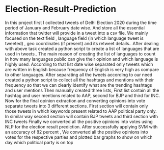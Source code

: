 # Election-Result-Prediction
In this project first I collected tweets of Delhi Election 2020 during the
time period of January and February date wise. And store all
the essential information that twitter will provide in a tweet
into a csv file.
We mainly focused on the text field , language field (in which
language tweet is tweeted) , geo coordinates (if present) and
its retweet details..
After dealing with above task created a python script to create a list of languages that are used in tweets.. The main
reason of creating the list of languages to count in how many
languages public can give their opinion and which language
is highly used. According to that list date wise separated
only tweets which are written in English because frequency
of English is very high as compare to other languages.
After separating all the tweets according to our need created
a python script to collect all the hashtags and mentions with
their frequency so that we can clearly identify what are the
trending hashtags and user mentions
Then manually created three lists, First list contain all the
hashtag and user mentions related to AAP, second for BJP
and third for INC. Now for the final opinion extraction and
converting opinions into vote separate tweets into 3 different sections. First section will contain only those tweets in
which keywords present related to AAP political party only.
In similar way second section will contain BJP tweets and
third section with INC tweets
Finally we converted all the positive opinions into votes using NLP for the election result prediction.
After successfully applying SVM with an accuracy of 82 percent , We converted all the positive opinions into votes for the
respective parties and plotted bar graphs to show on which
day which political party is on top
